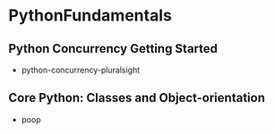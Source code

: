 # PythonFundamentals

## Python Concurrency Getting Started 
- python-concurrency-pluralsight

## Core Python: Classes and Object-orientation
- poop
 